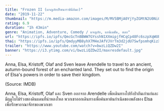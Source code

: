 ```yaml
---
title: "Frozen II (ผจญภัยปริศนาราชินีหิมะ)"
date: "2019-11-22"
thumbnail: "https://m.media-amazon.com/images/M/MV5BMjA0YjYyZGMtN2U0Ni00YmY4LWJkZTItYTMyMjY3NGYyMTJkXkEyXkFqcGdeQXVyNDg4NjY5OTQ@._V1_UX182_CR0,0,182,268_AL_.jpg"
rating: 6.9
duration: "1h 43min"
genre: "Animation, Adventure, Comedy / ผจญภัย, แอนิเมชัน, ตลก"
url: "https://ipfs.io/ipfs/QmcGcTnBBWW7GYsshN1XXmipjfHCqCp48Fc6szpXqWUBhs?filename=I.Still.Believe.2020.1080p.BluRay.H264.AAC-RARBG.mp4"
thai: "https://ipfs.io/ipfs/QmdyyMB8yhX7M4eJAfVJVrTm3d2jdU7SwfpsmhqKizXP9J?filename=I%20still%20believe%20Thai.vtt"
trailer: "https://www.youtube.com/watch?v=bwzLiQZDw2I"
banner: "https://i3.ytimg.com/vi/bwzLiQZDw2I/maxresdefault.jpg"
---
```


Anna, Elsa, Kristoff, Olaf and Sven leave Arendelle to travel to an ancient, autumn-bound forest of an enchanted land. They set out to find the origin of Elsa's powers in order to save their kingdom.

(Source: IMDB)

Anna, Elsa, Kristoff, Olaf และ Sven ออกจาก Arendelle เพื่อเดินทางไปยังป่าอันเก่าแก่และมีฤดูใบไม้ร่วงของดินแดนที่น่าหลงใหล พวกเขาออกเดินทางเพื่อค้นหาต้นกำเนิดของพลังของ Elsa เพื่อรักษาอาณาจักรของพวกเขา
